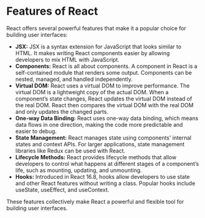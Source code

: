 # Features of React

React offers several powerful features that make it a popular choice for building user interfaces:

- **JSX:** JSX is a syntax extension for JavaScript that looks similar to HTML. It makes writing React components easier by allowing developers to mix HTML with JavaScript.
- **Components:** React is all about components. A component in React is a self-contained module that renders some output. Components can be nested, managed, and handled independently.
- **Virtual DOM:** React uses a virtual DOM to improve performance. The virtual DOM is a lightweight copy of the actual DOM. When a component’s state changes, React updates the virtual DOM instead of the real DOM. React then compares the virtual DOM with the real DOM and only updates the changed parts.
- **One-way Data Binding:** React uses one-way data binding, which means data flows in one direction, making the code more predictable and easier to debug.
- **State Management:** React manages state using components' internal states and context APIs. For larger applications, state management libraries like Redux can be used with React.
- **Lifecycle Methods:** React provides lifecycle methods that allow developers to control what happens at different stages of a component’s life, such as mounting, updating, and unmounting.
- **Hooks:** Introduced in React 16.8, hooks allow developers to use state and other React features without writing a class. Popular hooks include useState, useEffect, and useContext.

These features collectively make React a powerful and flexible tool for building user interfaces.

